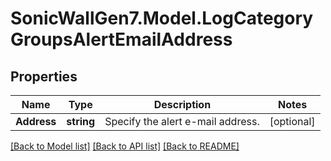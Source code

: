 # SonicWallGen7.Model.LogCategoryGroupsAlertEmailAddress

## Properties

Name | Type | Description | Notes
------------ | ------------- | ------------- | -------------
**Address** | **string** | Specify the alert e-mail address. | [optional] 

[[Back to Model list]](../README.md#documentation-for-models) [[Back to API list]](../README.md#documentation-for-api-endpoints) [[Back to README]](../README.md)

